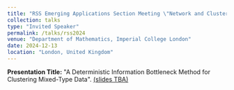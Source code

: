 ```yaml
---
title: "RSS Emerging Applications Section Meeting \"Network and Clustering Analysis for Emerging Applications\""
collection: talks
type: "Invited Speaker"
permalink: /talks/rss2024
venue: "Department of Mathematics, Imperial College London"
date: 2024-12-13
location: "London, United Kingdom"
---
```


**Presentation Title:** "A Deterministic Information Bottleneck Method for Clustering Mixed-Type Data". [(slides TBA)](https://drive.google.com/file/d/1xNGX0OToSPeq59xIXCmBR4Df7hqKlNyB/view?usp=sharing)
